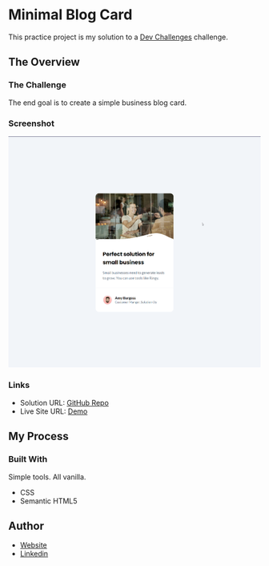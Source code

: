 # Minimal Blog Card
This practice project is my solution to a [Dev Challenges](https://devchallenges.io/) challenge.

## The Overview

### The Challenge 
The end goal is to create a simple business blog card.

### Screenshot
![](./assets/screenshot.png)

### Links
- Solution URL: [GitHub Repo]()
- Live Site URL: [Demo]()

## My Process

### Built With
Simple tools. All vanilla.
- CSS
- Semantic HTML5

## Author
- [Website](https://www.evaliavarona.com)
- [Linkedin](www.linkedin.com/in/evalia-varona-614131264)
